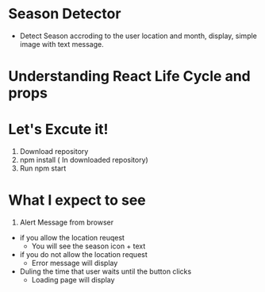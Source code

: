 # Season Detector

- Detect Season accroding to the user location and month, display, simple image with text message.

# Understanding React Life Cycle and props

 # Let's Excute it!
 
 1. Download repository
 2. npm install ( In downloaded repository) 
 3. Run npm start
 
 # What I expect to see
 1. Alert Message from browser
  - if you allow the location reuqest
    * You will see the season icon + text
  - if you do not allow the location request
    * Error message will display 
  - Duling the time that user waits until the button clicks
    * Loading page will display
    
